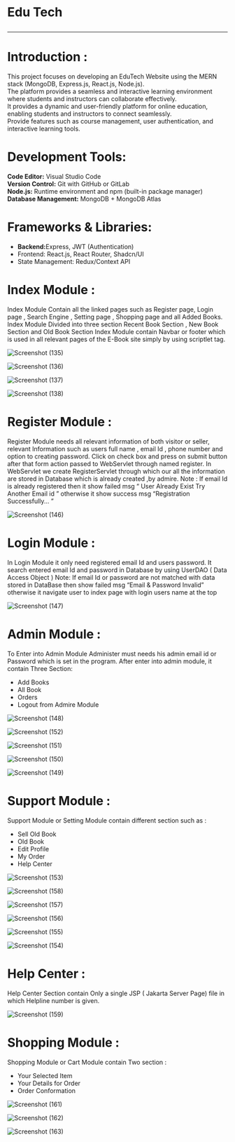 # Edu Tech <hr>

# Introduction : 
<p>This project focuses on developing an EduTech Website using the MERN stack (MongoDB, Express.js, React.js, Node.js).<br>
The platform provides a seamless and interactive learning environment where students and instructors can collaborate effectively.<br>
It provides a dynamic and user-friendly platform for online education, enabling students and instructors to connect seamlessly.<br>
Provide features such as course management, user authentication, and interactive learning tools.<br></p>

# Development Tools:
<b>Code Editor:</b> Visual Studio Code <br>
<b>Version Control:</b> Git with GitHub or GitLab <br>
<b>Node.js:</b> Runtime environment and npm 
(built-in package manager) <br>
<b>Database Management:</b> MongoDB +
MongoDB Atlas <br>

# Frameworks & Libraries:
<ul>
<li><b>Backend:</b>Express, JWT (Authentication)</li>
<li>Frontend: React.js, React Router, Shadcn/UI</li>
<li>State Management: Redux/Context API</li>
</ul>



# Index Module :
<p> Index Module Contain all the linked pages such as Register page,
Login page , Search Engine , Setting page , Shopping page and all Added Books.
Index Module Divided into three section Recent Book Section , New Book Section and Old Book Section
Index Module contain Navbar or footer which is used in all
relevant pages of the E-Book site simply by using scriptlet tag. </p>

![Screenshot (135)](https://github.com/user-attachments/assets/34a5433e-89e8-4617-b71e-991821824dfe)

![Screenshot (136)](https://github.com/user-attachments/assets/9169a635-99a6-4cce-ba13-bb64ab571889)

![Screenshot (137)](https://github.com/user-attachments/assets/bdbf24f7-dc6c-4e09-9573-ecbd2fb1ac57)

![Screenshot (138)](https://github.com/user-attachments/assets/ea6898d3-5078-4f2b-9c1b-6ef01c99bbdb)

# Register Module :
<p> Register Module needs all relevant information of both visitor or
seller, relevant Information such as users full name , email Id ,
phone number and option to creating password.
Click on check box and press on submit button after that form
action passed to WebServlet through named register.
In WebServlet we create RegisterServlet through which our all
the information are stored in Database which is already created
,by admire.
Note : If email Id is already registered then it show failed msg
“
User Already Exist Try Another Email id ”
otherwise it show
success msg
“Registration Successfully... ” </p>

![Screenshot (146)](https://github.com/user-attachments/assets/3b189718-b610-46fc-8a33-04cb1a4d4f49)

# Login Module :

<p>In Login Module it only need registered email Id and users
password.
It search entered email Id and password in Database by using
UserDAO ( Data Access Object )
Note: If email Id or password are not matched with data stored in
DataBase then show failed msg
“Email & Password Invalid”
otherwise it navigate user to index page with login users name at
the top </p>

![Screenshot (147)](https://github.com/user-attachments/assets/ef495f12-a2f7-4f27-880e-e6f113dbc240)

# Admin Module :
<p>To Enter into Admin Module Administer must needs his admin
email id or Password which is set in the program.
After enter into admin module, it contain Three Section: </p>
<ul>
 <li> Add Books </li>
 <li> All Book </li>
 <li> Orders </li>
 <li> Logout from Admire Module </li>
</ul>

![Screenshot (148)](https://github.com/user-attachments/assets/9c76c18a-4450-4382-ad94-51ebbeb2eb3e)

![Screenshot (152)](https://github.com/user-attachments/assets/b0497747-edbf-41e3-9fec-b273f485417c)

![Screenshot (151)](https://github.com/user-attachments/assets/6d6f8b43-437d-4a22-acdb-032cbabcd98e)

![Screenshot (150)](https://github.com/user-attachments/assets/69f2e364-3142-40f6-8bfa-5e93a02dca0b)

![Screenshot (149)](https://github.com/user-attachments/assets/f1e9f2ea-2067-49ff-b741-fba90f1187c2)

# Support Module :
<p> Support Module or Setting Module contain different section such
as : </p>
<ul>
  <li>Sell Old Book</li>
  <li> Old Book</li>
  <li>Edit Profile </li>
  <li>My Order </li>
  <li>Help Center</li>
</ul>

![Screenshot (153)](https://github.com/user-attachments/assets/173dbedb-dc62-4a64-b6ac-83157c7585f4)

![Screenshot (158)](https://github.com/user-attachments/assets/2a5f3016-6dd1-4fd3-9de5-42fa90ae8ca7)

![Screenshot (157)](https://github.com/user-attachments/assets/5c339c76-53ef-4cd9-ba09-8ae5436d503c)

![Screenshot (156)](https://github.com/user-attachments/assets/7f454a7b-a619-454d-8713-940d00da3b0b)

![Screenshot (155)](https://github.com/user-attachments/assets/15a4c9fa-eed0-43f6-beb6-d712f98b9d84)

![Screenshot (154)](https://github.com/user-attachments/assets/22ca18f6-b280-4b59-b523-b7c65d2c51f2)

# Help Center :
<p>Help Center Section contain Only a single JSP ( Jakarta Server
Page) file in which Helpline number is given.</p>

![Screenshot (159)](https://github.com/user-attachments/assets/47447968-7d76-4204-a3a2-121c173edc4a)

# Shopping Module :
<p>Shopping Module or Cart Module contain Two section :</p>
<ul>
  <li>Your Selected Item</li>
  <li>Your Details for Order</li> 
  <li>Order Conformation</li>
</ul>

![Screenshot (161)](https://github.com/user-attachments/assets/8e5371aa-fbad-429a-b021-e45240020f68)

![Screenshot (162)](https://github.com/user-attachments/assets/ab363297-4a53-4bb5-9f26-ad65bafecbf2)

![Screenshot (163)](https://github.com/user-attachments/assets/8b53a50a-bbfe-42e5-858a-daddf2ff22c4)


